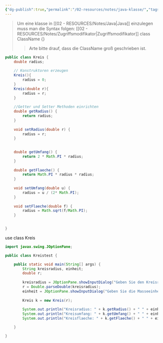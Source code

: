 ```yaml
---
{"dg-publish":true,"permalink":"/02-resources/notes/java-klasse/","tags":["code/java/klassen"],"updated":"2024-09-25T14:01:48.158+02:00"}
---
```


>Um eine klasse in [[02 - RESOURCES/Notes/Java\|Java]] einzulegen muss man die Syntax folgen:
>[[02 - RESOURCES/Notes/Zugriffsmodifikator\|Zugriffsmodifikator]] class ClassName {}
>> Arte bitte drauf, dass die ClassName groß geschrieben ist.
```java
public class Kreis {
	double radius;
	
	// Konstruktoren erzeugen
	Kreis(){
		radius = 0;
	}
	Kreis(double r){
		radius = r;
	}
	
	//Getter und Setter Methoden einrichten
	double getRadius() {
		return radius;
	}
	
	void setRadius(double r) {
		radius = r;
	}
	
	
	double getUmfang() {
		return 2 * Math.PI * radius;
	}
	
	double getFlaeche() {
		return Math.PI * radius * radius;
	}
	
	void setUmfang(double u) {
		radius = u / (2* Math.PI);
	}
	
	void setFlaeche(double f) {
		radius = Math.sqrt(f/Math.PI);
	}

	
}

```

use class Kreis 
```java
import javax.swing.JOptionPane;

public class Kreistest {

	public static void main(String[] args) {
		String kreisradius, einheit;
		double r;
		
		kreisradius = JOptionPane.showInputDialog("Geben Sie den Kreisradius ein: ");
		r = Double.parseDouble(kreisradius);
		einheit = JOptionPane.showInputDialog("Geben Sie die Masseeinheit ein: ");
		
		Kreis k = new Kreis(r);
		
		System.out.println("Kreisradius: " + k.getRadius() + " " + einheit);
		System.out.println("Kreisumfang: " + k.getUmfang() + " " + einheit);
		System.out.println("Kreisflaeche: " + k.getFlaeche() + " " + einheit + '\u00b2');

	}

}
```